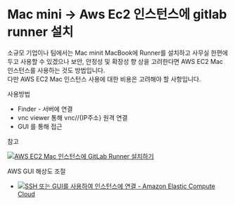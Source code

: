 # Mac mini -> Aws Ec2 인스턴스에 gitlab runner 설치



소규모 기업이나 팀에서는 Mac minit MacBook에 Runner를 설치하고 사무실 한편에 두고 사용할 수 있겠으나 보안, 안정성 및 확장성 향 상을 고려한다면 AWS EC2 Mac 인스턴스를 사용하는 것도 방법입니다. \
다만 AWS EC2 Mac 인스턴스 사용에 대한 비용은 고려해야 할 사항입니다.

사용방법&#x20;



* Finder - 서버에 연결&#x20;
* vnc viewer 통해 vnc//{IP주소} 원격 연결&#x20;
* GUI 를 통해 접근 &#x20;

참고&#x20;

[![](https://insight.infograb.net/img/favicon.ico)AWS EC2 Mac 인스턴스에 GitLab Runner 설치하기](https://insight.infograb.net/blog/2022/05/31/setup-gitlab-runner-on-aws-ec2-mac/)

AWS GUI 해상도 조절

* [![](https://docs.aws.amazon.com/assets/images/favicon.ico)SSH 또는 GUI를 사용하여 인스턴스에 연결 - Amazon Elastic Compute Cloud](https://docs.aws.amazon.com/ko_kr/AWSEC2/latest/UserGuide/connect-to-mac-instance.html)
